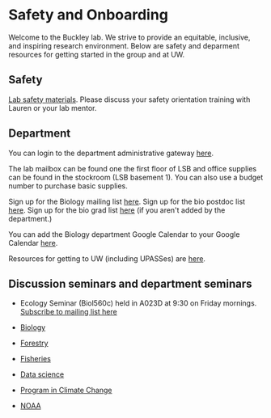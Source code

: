 # Safety and Onboarding

Welcome to the Buckley lab. We strive to provide an equitable, inclusive, and inspiring research environment. Below are safety and deparment resources for getting started in the group and at UW.

## Safety
[Lab safety materials](https://github.com/HuckleyLab/safety).
Please discuss your safety orientation training with Lauren or your lab mentor.

## Department
You can login to the department administrative gateway [here](http://www.biology.washington.edu/admin-gateway).

The lab mailbox can be found one the first floor of LSB and office supplies can be found in the stockroom (LSB basement 1). You can also use a budget number to purchase basic supplies.

Sign up for the Biology mailing list [here](http://mailman1.u.washington.edu/mailman/listinfo/biodept).  Sign up for the bio postdoc list [here](http://mailman13.u.washington.edu/mailman/listinfo/bio_postdocs).  Sign up for the bio grad list [here](http://mailman11.u.washington.edu/mailman/listinfo/bio_grads) (if you aren't added by the department.)

You can add the Biology department Google Calendar to your Google Calendar [here](http://www.biology.washington.edu/news/calendar%20).

Resources for getting to UW (including UPASSes) are [here](https://transportation.uw.edu/).

## Discussion seminars and department seminars
* Ecology Seminar (Biol560c) held in A023D at 9:30 on Friday mornings. [Subscribe to mailing list here](http://mailman13.u.washington.edu/mailman/listinfo/ecoseminar)

* [Biology](https://www.biology.washington.edu/news/events/seminars)

* [Forestry](https://sefs.uw.edu/news-and-events/events/sefs-seminars/)

* [Fisheries](https://fish.uw.edu/news-events/events/)

* [Data science](https://escience.washington.edu/uw-data-science-seminar/)

* [Program in Climate Change](https://pcc.uw.edu/events/departmental-seminars/)

* [NOAA](https://www.nwfsc.noaa.gov/news/events/weekly_seminars/monster_accessible.cfm)


